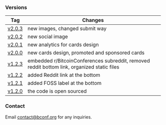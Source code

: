 ### Versions
| Tag    | Changes |
| ------ | ------- |
| [v2.0.3](https://github.com/alexzaitsev/bconf/releases/tag/v2.0.3) | new images, changed submit way |
| [v2.0.2](https://github.com/alexzaitsev/bconf/releases/tag/v2.0.2) | new social image |
| [v2.0.1](https://github.com/alexzaitsev/bconf/releases/tag/v2.0.1) | new analytics for cards design |
| [v2.0.0](https://github.com/alexzaitsev/bconf/releases/tag/v2.0.0) | new cards design, promoted and sponsored cards |
| [v1.2.3](https://github.com/alexzaitsev/bconf/releases/tag/v1.2.3) | embedded r/BitcoinConferences subreddit, removed reddit bottom link, organized static files |
| [v1.2.2](https://github.com/alexzaitsev/bconf/releases/tag/v1.2.2) | added Reddit link at the bottom |
| [v1.2.1](https://github.com/alexzaitsev/bconf/releases/tag/v1.2.1) | added FOSS label at the bottom |
| [v1.2.0](https://github.com/alexzaitsev/bconf/releases/tag/v1.2.0) | the code is open sourced |

### Contact
Email contact@bconf.org for any inquiries.
